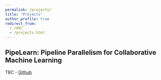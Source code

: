 ```yaml
---
permalink: /projects/
title: "Projects"
author_profile: true
redirect_from: 
  - /md/
  - /projects.html
---
```


## PipeLearn: Pipeline Parallelism for Collaborative Machine Learning
TBC - [Github](https://github.com/dreamlh/parallel-split-federated-learning)
